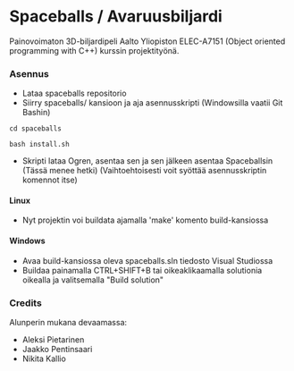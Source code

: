 # Spaceballs / Avaruusbiljardi

Painovoimaton 3D-biljardipeli Aalto Yliopiston ELEC-A7151 (Object oriented programming with C++) kurssin projektityönä.


### Asennus

- Lataa spaceballs repositorio
- Siirry spaceballs/ kansioon ja aja asennusskripti (Windowsilla vaatii Git Bashin)

```
cd spaceballs
```
```
bash install.sh
```
- Skripti lataa Ogren, asentaa sen ja sen jälkeen asentaa Spaceballsin (Tässä menee hetki)
(Vaihtoehtoisesti voit syöttää asennusskriptin komennot itse)

#### Linux
- Nyt projektin voi buildata ajamalla 'make' komento build-kansiossa

#### Windows
- Avaa build-kansiossa oleva spaceballs.sln tiedosto Visual Studiossa
- Buildaa painamalla CTRL+SHIFT+B tai oikeaklikaamalla solutionia oikealla ja valitsemalla "Build solution"

### Credits
Alunperin mukana devaamassa:
- Aleksi Pietarinen
- Jaakko Pentinsaari
- Nikita Kallio
